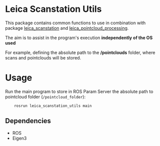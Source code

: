 # Leica Scanstation Utils
This package contains common functions to use in combination with package [leica_scanstation](https://github.com/fada-catec/leica_scanstation) and [leica_pointcloud_processing](https://github.com/fada-catec/leica_point_cloud_processing.git).

The aim is to assist in the program's execution **independently of the OS used**

For example, defining the absolute path to the **/pointclouds** folder, where scans and pointclouds will be stored.

# Usage #
Run the main program to store in ROS Param Server the absolute path to pointcloud folder (`/pointcloud_folder`):

        rosrun leica_scanstation_utils main

## Dependencies
- ROS
- Eigen3
